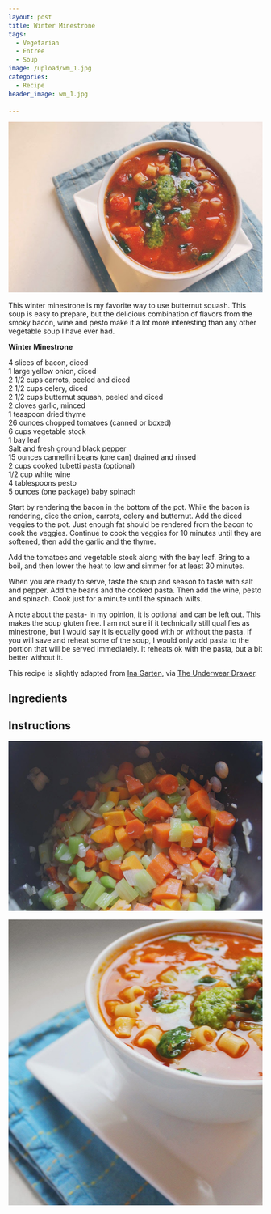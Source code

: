 ```yaml
---
layout: post
title: Winter Minestrone
tags:
  - Vegetarian
  - Entree
  - Soup
image: /upload/wm_1.jpg
categories:
  - Recipe
header_image: wm_1.jpg

---
```


![Image of Winter Minestrone.](/upload/wm_1.jpg)

This winter minestrone is my favorite way to use butternut squash. This soup is easy to prepare, but the delicious combination of flavors from the smoky bacon, wine and pesto make it a lot more interesting than any other vegetable soup I have ever had.  
  
**Winter Minestrone**  
  
4 slices of bacon, diced  
1 large yellow onion, diced  
2 1/2 cups carrots, peeled and diced  
2 1/2 cups celery, diced  
2 1/2 cups butternut squash, peeled and diced  
2 cloves garlic, minced  
1 teaspoon dried thyme  
26 ounces chopped tomatoes (canned or boxed)  
6 cups vegetable stock  
1 bay leaf  
Salt and fresh ground black pepper  
15 ounces cannellini beans (one can) drained and rinsed  
2 cups cooked tubetti pasta (optional)  
1/2 cup white wine  
4 tablespoons pesto  
5 ounces (one package) baby spinach  
  
Start by rendering the bacon in the bottom of the pot. While the bacon is rendering, dice the onion, carrots, celery and butternut. Add the diced veggies to the pot. Just enough fat should be rendered from the bacon to cook the veggies. Continue to cook the veggies for 10 minutes until they are softened, then add the garlic and the thyme.  
  
Add the tomatoes and vegetable stock along with the bay leaf. Bring to a boil, and then lower the heat to low and simmer for at least 30 minutes.  
  
When you are ready to serve, taste the soup and season to taste with salt and pepper. Add the beans and the cooked pasta. Then add the wine, pesto and spinach. Cook just for a minute until the spinach wilts.  
  
A note about the pasta- in my opinion, it is optional and can be left out. This makes the soup gluten free. I am not sure if it technically still qualifies as minestrone, but I would say it is equally good with or without the pasta. If you will save and reheat some of the soup, I would only add pasta to the portion that will be served immediately. It reheats ok with the pasta, but a bit better without it.  
  

  

  
This recipe is slightly adapted from [Ina Garten](http://www.wnyc.org/story/244440-ina-gartens-winter-minestrone-garlic-bruschetta/), via [The Underwear Drawer](http://theunderweardrawer.blogspot.com/2013/10/alimentary-my-dear-watson.html).

## Ingredients



## Instructions







![Image of Winter Minestrone.](/upload/wm_4.jpg)

![Image of Winter Minestrone.](/upload/wm_5.jpg)